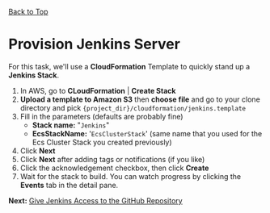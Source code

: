 [Back to Top](../README.md)

# Provision Jenkins Server
For this task, we'll use a **CloudFormation** Template to quickly stand up a **Jenkins Stack**.

1. In AWS, go to **CLoudFormation** | **Create Stack**
1. **Upload a template to Amazon S3** then **choose file** and go to your clone directory and pick `{project_dir}/cloudformation/jenkins.template`
1. Fill in the parameters (defaults are probably fine)
    * **Stack name:** "`Jenkins`"
    * **EcsStackName:** '`EcsClusterStack`' (same name that you used for the Ecs Cluster Stack you created previously)
1. Click **Next**
1. Click **Next** after adding tags or notifications (if you like)
1. Click the acknowledgement checkbox, then click **Create**
1. Wait for the stack to build. You can watch progress by clicking the **Events** tab in the detail pane.

**Next:** [Give Jenkins Access to the GitHub Repository](05-JenkinsGitHub.md)